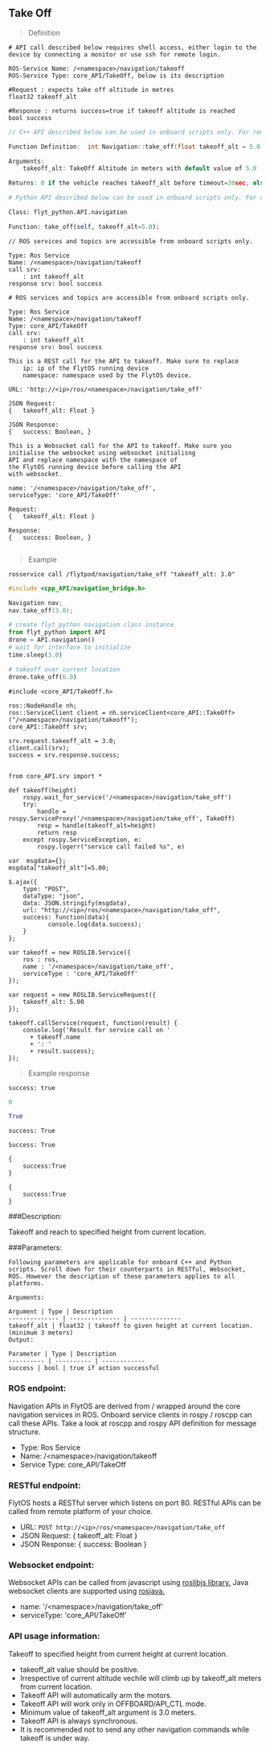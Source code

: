 ## Take Off


> Definition

```shell
# API call described below requires shell access, either login to the device by connecting a monitor or use ssh for remote login.

ROS-Service Name: /<namespace>/navigation/takeoff
ROS-Service Type: core_API/TakeOff, below is its description

#Request : expects take off altitude in metres
float32 takeoff_alt

#Response : returns success=true if takeoff altitude is reached
bool success
```

```cpp
// C++ API described below can be used in onboard scripts only. For remote scripts you can use http client libraries to call FlytOS REST endpoints from C++.

Function Definition:  int Navigation::take_off(float takeoff_alt = 5.0)

Arguments: 
    takeoff_alt: TakeOff Altitude in meters with default value of 5.0

Returns: 0 if the vehicle reaches takeoff_alt before timeout=30sec, else returns 1.
```

```python
# Python API described below can be used in onboard scripts only. For remote scripts you can use http client libraries to call FlytOS REST endpoints from Python.

Class: flyt_python.API.navigation

Function: take_off(self, takeoff_alt=5.0):
```

```cpp--ros
// ROS services and topics are accessible from onboard scripts only.

Type: Ros Service
Name: /<namespace>/navigation/takeoff
call srv: 
    : int takeoff_alt
response srv: bool success
```

```python--ros
# ROS services and topics are accessible from onboard scripts only.

Type: Ros Service
Name: /<namespace>/navigation/takeoff
Type: core_API/TakeOff
call srv: 
    : int takeoff_alt
response srv: bool success

```

```javascript--REST
This is a REST call for the API to takeoff. Make sure to replace 
    ip: ip of the FlytOS running device
    namespace: namespace used by the FlytOS device.

URL: 'http://<ip>/ros/<namespace>/navigation/take_off'

JSON Request:
{   takeoff_alt: Float }

JSON Response:
{   success: Boolean, }

```

```javascript--Websocket
This is a Websocket call for the API to takeoff. Make sure you 
initialise the websocket using websocket initialisng 
API and replace namespace with the namespace of 
the FlytOS running device before calling the API 
with websocket.

name: '/<namespace>/navigation/take_off',
serviceType: 'core_API/TakeOff'

Request:
{   takeoff_alt: Float }

Response:
{   success: Boolean, }


```


> Example

```shell
rosservice call /flytpod/navigation/take_off "takeoff_alt: 3.0"
```

```cpp
#include <cpp_API/navigation_bridge.h>

Navigation nav;
nav.take_off(3.0);
```

```python
# create flyt_python navigation class instance
from flyt_python import API
drone = API.navigation()
# wait for interface to initialize
time.sleep(3.0)

# takeoff over current location 
drone.take_off(6.0)
```

```cpp--ros
#include <core_API/TakeOff.h>

ros::NodeHandle nh;
ros::ServiceClient client = nh.serviceClient<core_API::TakeOff>("/<namespace>/navigation/takeoff");
core_API::TakeOff srv;

srv.request.takeoff_alt = 3.0;
client.call(srv);
success = srv.response.success;
```

```python--ros

from core_API.srv import *

def takeoff(height)
    rospy.wait_for_service('/<namespace>/navigation/take_off')
    try:
        handle = rospy.ServiceProxy('/<namespace>/navigation/take_off', TakeOff)
        resp = handle(takeoff_alt=height)
        return resp
    except rospy.ServiceException, e:
        rospy.logerr("service call failed %s", e)

```

```javascript--REST
var  msgdata={};
msgdata["takeoff_alt"]=5.00;

$.ajax({
    type: "POST",
    dataType: "json",
    data: JSON.stringify(msgdata),
    url: "http://<ip>/ros/<namespace>/navigation/take_off",  
    success: function(data){
           console.log(data.success);
    }
};

```

```javascript--Websocket
var takeoff = new ROSLIB.Service({
    ros : ros,
    name : '/<namespace>/navigation/take_off',
    serviceType : 'core_API/TakeOff'
});

var request = new ROSLIB.ServiceRequest({
    takeoff_alt: 5.00
});

takeoff.callService(request, function(result) {
    console.log('Result for service call on '
      + takeoff.name
      + ': '
      + result.success);
});
```


> Example response

```shell
success: true
```

```cpp
0
```

```python
True
```

```cpp--ros
success: True
```

```python--ros
Success: True
```

```javascript--REST
{
    success:True
}

```

```javascript--Websocket
{
    success:True
}

```





###Description:

Takeoff and reach to specified height from current location.

###Parameters:
    
    Following parameters are applicable for onboard C++ and Python scripts. Scroll down for their counterparts in RESTful, Websocket, ROS. However the description of these parameters applies to all platforms. 
    
    Arguments:
    
    Argument | Type | Description
    -------------- | -------------- | --------------
    takeoff_alt | float32 | takeoff to given height at current location. (minimum 3 meters)
    Output:
    
    Parameter | Type | Description
    ---------- | ---------- | ------------
    success | bool | true if action successful

### ROS endpoint:
Navigation APIs in FlytOS are derived from / wrapped around the core navigation services in ROS. Onboard service clients in rospy / roscpp can call these APIs. Take a look at roscpp and rospy API definition for message structure. 

* Type: Ros Service</br> 
* Name: /\<namespace\>/navigation/takeoff</br>
* Service Type: core_API/TakeOff

### RESTful endpoint:
FlytOS hosts a RESTful server which listens on port 80. RESTful APIs can be called from remote platform of your choice.

* URL: ``POST http://<ip>/ros/<namespace>/navigation/take_off``
* JSON Request:
{
    takeoff_alt: Float
}
* JSON Response:
{
    success: Boolean
}


### Websocket endpoint:
Websocket APIs can be called from javascript using  [roslibjs library.](https://github.com/RobotWebTools/roslibjs) 
Java websocket clients are supported using [rosjava.](http://wiki.ros.org/rosjava)

* name: '/\<namespace\>/navigation/take_off'</br>
* serviceType: 'core_API/TakeOff'


### API usage information:

Takeoff to specified height from current height at current location.

* takeoff_alt value should be positive. 
* Irrespective of current altitude vechile will climb up by takeoff_alt meters from current location.
* Takeoff API will automatically arm the motors. 
* Takeoff API will work only in OFFBOARD/API_CTL mode.
* Minimum value of takeoff_alt argument is 3.0 meters.
* Takeoff API is always synchronous. 
* It is recommended not to send any other navigation commands while takeoff is under way.
